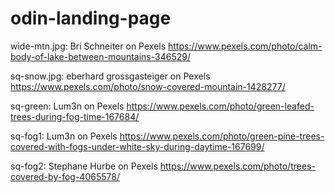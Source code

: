 # odin-landing-page

wide-mtn.jpg: Bri Schneiter on Pexels
https://www.pexels.com/photo/calm-body-of-lake-between-mountains-346529/

sq-snow.jpg: eberhard grossgasteiger on Pexels
https://www.pexels.com/photo/snow-covered-mountain-1428277/

sq-green: Lum3n on Pexels
https://www.pexels.com/photo/green-leafed-trees-during-fog-time-167684/

sq-fog1: Lum3n on Pexels
https://www.pexels.com/photo/green-pine-trees-covered-with-fogs-under-white-sky-during-daytime-167699/

sq-fog2: Stephane Hurbe on Pexels
https://www.pexels.com/photo/trees-covered-by-fog-4065578/